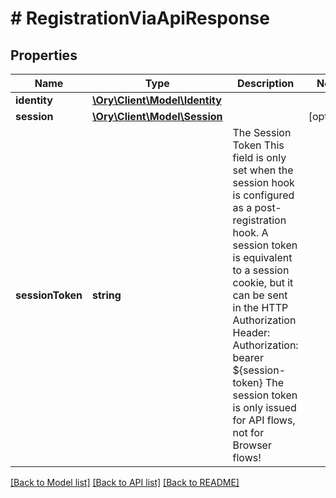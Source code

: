 # # RegistrationViaApiResponse

## Properties

Name | Type | Description | Notes
------------ | ------------- | ------------- | -------------
**identity** | [**\Ory\Client\Model\Identity**](Identity.md) |  |
**session** | [**\Ory\Client\Model\Session**](Session.md) |  | [optional]
**sessionToken** | **string** | The Session Token  This field is only set when the session hook is configured as a post-registration hook.  A session token is equivalent to a session cookie, but it can be sent in the HTTP Authorization Header:  Authorization: bearer ${session-token}  The session token is only issued for API flows, not for Browser flows! |

[[Back to Model list]](../../README.md#models) [[Back to API list]](../../README.md#endpoints) [[Back to README]](../../README.md)
